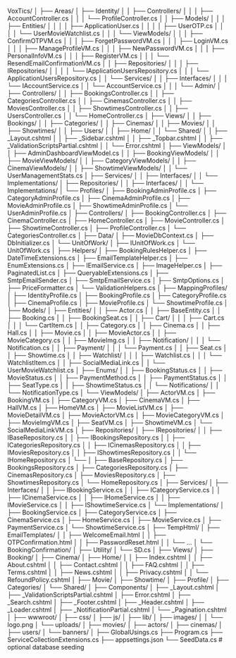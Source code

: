 ﻿VoxTics/
│
├── Areas/
│   ├── Identity/
│   │   ├── Controllers/
│   │   │   ├── AccountController.cs
│   │   │   └── ProfileController.cs
│   │   ├── Models/
│   │   │   ├── Entities/
│   │   │   │   ├── ApplicationUser.cs
│   │   │   │   ├── UserOTP.cs
│   │   │   │   └── UserMovieWatchlist.cs
│   │   │   └── ViewModels/
│   │   │       ├── ConfirmOTPVM.cs
│   │   │       ├── ForgetPasswordVM.cs
│   │   │       ├── LoginVM.cs
│   │   │       ├── ManageProfileVM.cs
│   │   │       ├── NewPasswordVM.cs
│   │   │       ├── PersonalInfoVM.cs
│   │   │       ├── RegisterVM.cs
│   │   │       └── ResendEmailConfirmationVM.cs
│   │   ├── Repositories/
│   │   │   ├── IRepositories/
│   │   │   │   └── IApplicationUsersRepository.cs
│   │   │   └── ApplicationUsersRepository.cs
│   │   └── Services/
│   │       ├── Interfaces/
│   │       │   └── IAccountService.cs
│   │       └── AccountService.cs
│   │
│   └── Admin/
│       ├── Controllers/
│       │   ├── BookingsController.cs
│       │   ├── CategoriesController.cs
│       │   ├── CinemasController.cs
│       │   ├── MoviesController.cs
│       │   ├── ShowtimesController.cs
│       │   ├── UsersController.cs
│       │   └── HomeController.cs
│       ├── Views/
│       │   ├── Bookings/
│       │   ├── Categories/
│       │   ├── Cinemas/
│       │   ├── Movies/
│       │   ├── Showtimes/
│       │   ├── Users/
│       │   ├── Home/
│       │   └── Shared/
│       │       ├── _Layout.cshtml
│       │       ├── _Sidebar.cshtml
│       │       ├── _Topbar.cshtml
│       │       ├── _ValidationScriptsPartial.cshtml
│       │       └── Error.cshtml
│       ├── ViewModels/
│       │   ├── AdminDashboardViewModel.cs
│       │   ├── BookingViewModels/
│       │   ├── MovieViewModels/
│       │   ├── CategoryViewModels/
│       │   ├── CinemaViewModels/
│       │   ├── ShowtimeViewModels/
│       │   └── UserManagementStats.cs
│       ├── Services/
│       │   ├── Interfaces/
│       │   └── Implementations/
│       ├── Repositories/
│       │   ├── Interfaces/
│       │   └── Implementations/
│       └── Profiles/
│           ├── BookingAdminProfile.cs
│           ├── CategoryAdminProfile.cs
│           ├── CinemaAdminProfile.cs
│           ├── MovieAdminProfile.cs
│           ├── ShowtimeAdminProfile.cs
│           └── UserAdminProfile.cs
│
├── Controllers/
│   ├── BookingController.cs
│   ├── CinemaController.cs
│   ├── HomeController.cs
│   ├── MovieController.cs
│   ├── ShowtimeController.cs
│   ├── ProfileController.cs
│   └── CategoriesController.cs
│
├── Data/
│   ├── MovieDbContext.cs
│   ├── DbInitializer.cs
│   └── UnitOfWork/
│       ├── IUnitOfWork.cs
│       └── UnitOfWork.cs
│
├── Helpers/
│   ├── BookingRulesHelper.cs
│   ├── DateTimeExtensions.cs
│   ├── EmailTemplateHelper.cs
│   ├── EnumExtensions.cs
│   ├── IEmailService.cs
│   ├── ImageHelper.cs
│   ├── PaginatedList.cs
│   ├── QueryableExtensions.cs
│   ├── SmtpEmailSender.cs
│   ├── SmtpEmailService.cs
│   ├── SmtpOptions.cs
│   ├── PriceFormatter.cs
│   └── ValidationHelpers.cs
│
├── MappingProfiles/
│   ├── IdentityProfile.cs
│   ├── BookingProfile.cs
│   ├── CategoryProfile.cs
│   ├── CinemaProfile.cs
│   ├── MovieProfile.cs
│   └── ShowtimeProfile.cs
│
├── Models/
│   ├── Entities/
│   │   ├── Actor.cs
│   │   ├── BaseEntity.cs
│   │   ├── Booking.cs
│   │   ├── BookingSeat.cs
│   │   ├── Cart/
│   │   │   ├── Cart.cs
│   │   │   └── CartItem.cs
│   │   ├── Category.cs
│   │   ├── Cinema.cs
│   │   ├── Hall.cs
│   │   ├── Movie.cs
│   │   ├── MovieActor.cs
│   │   ├── MovieCategory.cs
│   │   ├── MovieImg.cs
│   │   ├── Notification/
│   │   │   └── Notification.cs
│   │   ├── Payment/
│   │   │   └── Payment.cs
│   │   ├── Seat.cs
│   │   ├── Showtime.cs
│   │   ├── Watchlist/
│   │   │   ├── Watchlist.cs
│   │   │   └── WatchlistItem.cs
│   │   ├── SocialMediaLink.cs
│   │   └── UserMovieWatchlist.cs
│   ├── Enums/
│   │   ├── BookingStatus.cs
│   │   ├── MovieStatus.cs
│   │   ├── PaymentMethod.cs
│   │   ├── PaymentStatus.cs
│   │   ├── SeatType.cs
│   │   ├── ShowtimeStatus.cs
│   │   └── Notifications/
│   │       └── NotificationType.cs
│   └── ViewModels/
│       ├── ActorVM.cs
│       ├── BookingVM.cs
│       ├── CategoryVM.cs
│       ├── CinemaVM.cs
│       ├── HallVM.cs
│       ├── HomeVM.cs
│       ├── MovieListVM.cs
│       ├── MovieDetailVM.cs
│       ├── MovieActorVM.cs
│       ├── MovieCategoryVM.cs
│       ├── MovieImgVM.cs
│       ├── SeatVM.cs
│       ├── ShowtimeVM.cs
│       └── SocialMediaLinkVM.cs
│
├── Repositories/
│   ├── IRepositories/
│   │   ├── IBaseRepository.cs
│   │   ├── IBookingsRepository.cs
│   │   ├── ICategoriesRepository.cs
│   │   ├── ICinemasRepository.cs
│   │   ├── IMoviesRepository.cs
│   │   ├── IShowtimesRepository.cs
│   │   └── IHomeRepository.cs
│   └── 
│     ├── BaseRepository.cs
│     ├── BookingsRepository.cs
│     ├── CategoriesRepository.cs
│     ├── CinemasRepository.cs
│     ├── MoviesRepository.cs
│     ├── ShowtimesRepository.cs
│     └── HomeRepository.cs
│
├── Services/
│   ├── Interfaces/
│   │   ├── IBookingService.cs
│   │   ├── ICategoryService.cs
│   │   ├── ICinemaService.cs
│   │   ├── IHomeService.cs
│   │   ├── IMovieService.cs
│   │   ├── IShowtimeService.cs
│   └── Implementations/
│       ├── BookingService.cs
│       ├── CategoryService.cs
│       ├── CinemaService.cs
│       ├── HomeService.cs
│       ├── MovieService.cs
│       ├── PaymentService.cs
│       └── ShowtimeService.cs
│
├── TempHtml/
│   ├── EmailTemplates/
│   │   ├── WelcomeEmail.html
│   │   ├── OTPConfirmation.html
│   │   ├── PasswordReset.html
│   │   └── ...
│   └── BookingConfirmation/
│
├── Utility/
│   └── SD.cs
│
├── Views/
│   ├── Booking/
│   ├── Cinema/
│   ├── Home/
│   │   ├── Index.cshtml
│   │   ├── About.cshtml
│   │   ├── Contact.cshtml
│   │   ├── FAQ.cshtml
│   │   ├── Terms.cshtml
│   │   ├── News.cshtml
│   │   ├── Privacy.cshtml
│   │   └── RefoundPolicy.cshtml
│   ├── Movie/
│   ├── Showtime/
│   ├── Profile/
│   ├── Categories/
│   └── Shared/
│       ├── Components/
│       ├── _Layout.cshtml
│       ├── _ValidationScriptsPartial.cshtml
│       ├── Error.cshtml
│       ├── _Search.cshtml
│       ├── _Footer.cshtml
│       ├── _Header.cshtml
│       ├── _Loader.cshtml
│       ├── _NotificationPartial.cshtml
│       └── _Pagination.cshtml
│
├── wwwroot/
│   ├── css/
│   ├── js/
│   ├── lib/
│   ├── images/
│   │   └── logo.png
│   └── uploads/
│       ├── movies/
│       ├── actors/
│       ├── cinemas/
│       ├── users/
│       └── banners/
│
├── GlobalUsings.cs
├── Program.cs
├── ServiceCollectionExtensions.cs
├── appsettings.json
└── SeedData.cs   # optional database seeding
